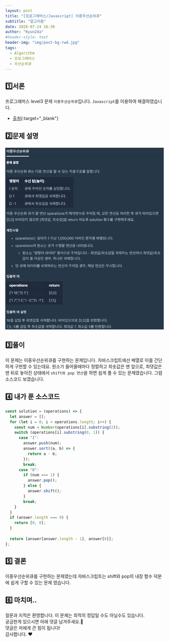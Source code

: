 ```yaml
---
layout: post
title: "[프로그래머스/Javascript] 이중우선순위큐"
subtitle: "알고리즘"
date: 2020-07-24 16:30
author: "Kyun2da"
#header-style: text
header-img: "img/post-bg-rwd.jpg"
tags:
  - Algorithm
  - 프로그래머스
  - 우선순위큐
---
```


## 1️⃣서론

프로그래머스 level3 문제 `이중우선순위큐`입니다.
`Javascript`를 이용하여 해결하였습니다.

- [출처](https://programmers.co.kr/learn/courses/30/lessons/42628){:target="\_blank"}

## 2️⃣문제 설명

![이중우선순위큐](/img/algorithm/priorityQueue.png)

## 3️⃣풀이

이 문제는 이중우선순위큐를 구현하는 문제입니다. 자바스크립트에선 배열로 이를 간단하게 구현할 수 있는데요. 원소가 들어올때마다 정렬하고 최솟값은 맨 앞으로, 최댓값은 맨 뒤로 놓아진 상태에서 `shift와 pop 연산`을 하면 쉽게 풀 수 있는 문제였습니다. 그럼 소스코드 보겠습니다.

## 4️⃣ 내가 푼 소스코드

```js
const solution = (operations) => {
  let answer = [];
  for (let i = 0; i < operations.length; i++) {
    const num = Number(operations[i].substring(2));
    switch (operations[i].substring(0, 1)) {
      case "I":
        answer.push(num);
        answer.sort((a, b) => {
          return a - b;
        });
        break;
      case "D":
        if (num === 1) {
          answer.pop();
        } else {
          answer.shift();
        }
        break;
    }
  }
  if (answer.length === 0) {
    return [0, 0];
  }

  return [answer[answer.length - 1], answer[0]];
};
```

## 5️⃣ 결론

이중우선순위큐를 구현하는 문제였는데 자바스크립트는 shift와 pop의 내장 함수 덕분에 쉽게 구할 수 있는 문제 였습니다.

## 6️⃣ 마치며..

질문과 지적은 환영합니다. 이 문제는 최적의 정답일 수도 아닐수도 있습니다.  
궁금한게 있으시면 아래 댓글 남겨주세요.🙏  
댓글은 저에게 큰 힘이 됩니다!  
감사합니다. ❤️
